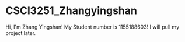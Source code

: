 # CSCI3251_Zhangyingshan
Hi, I'm Zhang Yingshan!
My Student number is 1155188603!
I will pull my project later.
